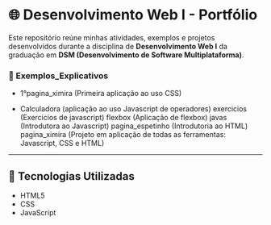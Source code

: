 # 🌐 Desenvolvimento Web I - Portfólio

Este repositório reúne minhas atividades, exemplos e projetos desenvolvidos durante a disciplina de **Desenvolvimento Web I** da graduação em **DSM (Desenvolvimento de Software Multiplataforma)**.

### 🔹 Exemplos_Explicativos

- 1°pagina_ximira
  (Primeira aplicação ao uso CSS)
  
- Calculadora
  (aplicação ao uso Javascript de operadores)
exercicios
  (Exercicios de javascript)
flexbox
(Aplicação de flexbox)
javas
(Introdutora ao Javascript)
pagina_espetinho
(Introdutoria ao HTML)
pagina_ximira
(Projeto em aplicação de todas as ferramentas: Javascript, CSS e HTML)
---

## 🚀 Tecnologias Utilizadas

- HTML5
- CSS
- JavaScript

